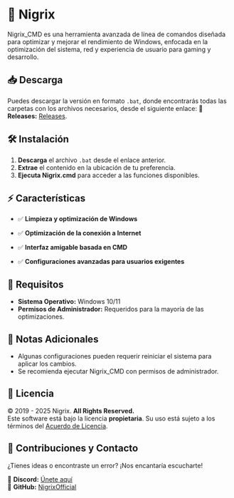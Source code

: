 # 🚀 Nigrix 

Nigrix_CMD es una herramienta avanzada de línea de comandos diseñada para optimizar y mejorar el rendimiento de Windows, enfocada en la optimización del sistema, red y experiencia de usuario para gaming y desarrollo.

## 📥 Descarga

Puedes descargar la versión en formato `.bat`, donde encontrarás todas las carpetas con los archivos necesarios, desde el siguiente enlace:
📌 **Releases:** [Releases](https://github.com/NigrixOfficial/.github/releases/tag/Nigrix_CMD).   

## 🛠️ Instalación

1. **Descarga** el archivo `.bat` desde el enlace anterior.
2. **Extrae** el contenido en la ubicación de tu preferencia.
3. **Ejecuta Nigrix.cmd** para acceder a las funciones disponibles.

## ⚡ Características

- ✅ **Limpieza y optimización de Windows**

- ✅ **Optimización de la conexión a Internet**
- ✅ **Interfaz amigable basada en CMD**
- ✅ **Configuraciones avanzadas para usuarios exigentes**

## 📌 Requisitos

- **Sistema Operativo:** Windows 10/11
- **Permisos de Administrador:** Requeridos para la mayoría de las optimizaciones.

## 📝 Notas Adicionales

- Algunas configuraciones pueden requerir reiniciar el sistema para aplicar los cambios.
- Se recomienda ejecutar Nigrix_CMD con permisos de administrador.

## 🛑 Licencia  

© 2019 - 2025 Nigrix. **All Rights Reserved.**  
Este software está bajo la licencia **propietaria**. Su uso está sujeto a los términos del [Acuerdo de Licencia](https://github.com/NigrixOfficial/Nigrix_CMD/blob/main/LICENSE).  

## 👥 Contribuciones y Contacto  

¿Tienes ideas o encontraste un error? ¡Nos encantaría escucharte!  

📌 **Discord:** [Únete aquí](https://discord.gg/MvZV9VkuNY)  
📌 **GitHub:** [NigrixOfficial](https://github.com/NigrixOfficial)  

